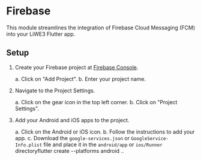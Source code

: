 # Firebase

This module streamlines the integration of Firebase Cloud Messaging (FCM) into your LiWE3 Flutter app.

## Setup

1. Create your Firebase project at [Firebase Console](https://console.firebase.google.com/).

   a. Click on "Add Project".
   b. Enter your project name.

2. Navigate to the Project Settings.

   a. Click on the gear icon in the top left corner.
   b. Click on "Project Settings".

3. Add your Android and iOS apps to the project.

   a. Click on the Android or iOS icon.
   b. Follow the instructions to add your app.
   c. Download the `google-services.json` or `GoogleService-Info.plist` file and place it in the `android/app` or `ios/Runner` directoryflutter create --platforms android ..
